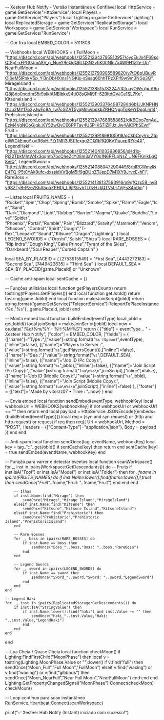 -- Xesteer Hub Notify - Versão Instantânea e Confiável
local HttpService = game:GetService("HttpService")
local Players = game:GetService("Players")
local Lighting = game:GetService("Lighting")
local ReplicatedStorage = game:GetService("ReplicatedStorage")
local Workspace = game:GetService("Workspace")
local RunService = game:GetService("RunService")

-- Cor fixa
local EMBED_COLOR = 5111808

-- Webhooks
local WEBHOOKS = {
    FullMoon = "https://discord.com/api/webhooks/1255213642795810957/oycEkJx4F68sgQtSpt-xFPG0JmA8V_g_NueY9eQdQ6LQ3N2vhK00Nln7x4W9H1z2e-Dn",
    NearFullMoon = "https://discord.com/api/webhooks/1255213790905589820/v7tO6pUBuvROi6eM5lRnkV5p_Yl3nObHXms1NGKjx-xSssg60hhTPzXFlf9w9m3NGp3G",
    MirageIsland = "https://discord.com/api/webhooks/1255213851578224700/oayOWv7guA6pQ8j8do0nqdmS5r9oIklANBlbkx94tiO8sGMi9F-6Z0ltdGVJCe1SL7Ko",
    KitsuneIsland = "https://discord.com/api/webhooks/1255213903376498728/I46b1JJKNPHNGUu2MY17o2yJwEo9A_lw7cGZAT5yqMmwbdkbZRHQNgpToKeYrDgqLm14",
    PrehistoricIsland = "https://discord.com/api/webhooks/1255213947688558652/dK6Cbo7onAuLEzM4VgNOoGjqk_KY52wQvOE6PPTay4U5P-KS7IZiFJziJw4AlCPhSEwf",
    Fruit = "https://discord.com/api/webhooks/1255213991898105918/gCkbCnyVx_ZtpoIWtGkEmoYxvtR6xHiPZr1MR3JSfRexqq2OQ1bRQ0Kv11uuxpfRYc4X",
    LegendHaki = "https://discord.com/api/webhooks/1255214041033936956/sHd1x-Rj22TbkMhtW4x3qqmb7bcQheZcY08m3aVY0o1N6RFLpNsZ_JN6FKnIkLgQ8ejQ",
    LegendSword = "https://discord.com/api/webhooks/1255214088047290449/8rhlRGWmylNE4TQ-P5t0YAk8ufc-dxssldVVBgM5lf9gDUpZTJepD7M1XY9JrvxE-hFl",
    RareBoss = "https://discord.com/api/webhooks/1255214138137593916/o9qfQzx5B_nyBv98ZTyB-Pze7KhA5oqZPHOj_L9jP3rvhTL0zHzkQTVsLs1VjFsX4o0m"
}

-- Listas
local FRUITS_NAMES = {
    "Rocket","Spin","Chop","Spring","Bomb","Smoke","Spike","Flame","Eagle","Ice","Sand",
    "Dark","Diamond","Light","Rubber","Barrier","Magma","Quake","Buddha","Love","Spider",
    "Phoenix","Portal","Rumble","Pain","Blizzard","Gravity","Mammoth","Venom","Shadow",
    "Control","Spirit","Dough","T-Rex","Leopard","Sound","Kitsune","Dragon","Lightning"
}
local LEGEND_SWORDS = {"Oroshi","Saishi","Shizu"}
local RARE_BOSSES = {
    "Rip Indra","Dough King","Cake Prince","Tyrant of the Skies",
    "Darkbeard","Soul Reaper","Cursed Captain"
}

local SEA_BY_PLACEID = {
    [2753915549] = "First Sea",
    [4442272183] = "Second Sea",
    [7449423635] = "Third Sea"
}
local DEFAULT_SEA = SEA_BY_PLACEID[game.PlaceId] or "Unknown"

-- Cache anti-spam
local sentCache = {}

-- Funções utilitárias
local function getPlayersCount() return tostring(#Players:GetPlayers()) end
local function getJobId() return tostring(game.JobId) end
local function makeJoinScript(jobId)
    return string.format('game:GetService("TeleportService"):TeleportToPlaceInstance(%d,"%s")', game.PlaceId, jobId)
end

-- Monta embed
local function buildEmbed(eventType)
    local jobId = getJobId()
    local joinScript = makeJoinScript(jobId)
    local now = os.date("!%d/%m/%Y - %H:%M:%S")
    return {
        ["title"] = eventType .. " - Xesteer Hub Notify",
        ["color"] = EMBED_COLOR,
        ["fields"] = {
            {["name"]="Type :",["value"]=string.format("```%s [Spawn]```",eventType),["inline"]=false},
            {["name"]="Players In Server :",["value"]=string.format("```%s```",getPlayersCount()),["inline"]=false},
            {["name"]="Sea :",["value"]=string.format("```%s```",DEFAULT_SEA),["inline"]=false},
            {["name"]="Job ID (Pc Copy):",["value"]=string.format("```%s```",jobId),["inline"]=false},
            {["name"]="Join Script (Pc Copy):",["value"]=string.format("```lua\n%s\n```",joinScript),["inline"]=false},
            {["name"]="Job ID (Mobile Copy):",["value"]=string.format("```%s```",jobId),["inline"]=false},
            {["name"]="Join Script (Mobile Copy):",["value"]=string.format("```lua\n%s\n```",joinScript),["inline"]=false}
        },
        ["footer"] = {["text"]="Made by vitorzz07 • Time : "..now}
    }
end

-- Envia embed
local function sendEmbed(eventType, webhookKey)
    local webhookUrl = WEBHOOKS[webhookKey]
    if not webhookUrl or webhookUrl == "" then return end
    local payload = HttpService:JSONEncode({embeds={buildEmbed(eventType)}})
    local req = (syn and syn.request) or (http and http.request) or request
    if req then
        req({
            Url = webhookUrl,
            Method = "POST",
            Headers = {["Content-Type"]="application/json"},
            Body = payload
        })
    end
end

-- Anti-spam
local function sendOnce(tag, eventName, webhookKey)
    local key = tag.."::"..getJobId()
    if sentCache[key] then return end
    sentCache[key] = true
    sendEmbed(eventName, webhookKey)
end

-- Função para varrer e detectar eventos
local function scanWorkspace()
    for _, inst in ipairs(Workspace:GetDescendants()) do
        -- Fruits
        if inst:IsA("Tool") or inst:IsA("Model") or inst:IsA("Folder") then
            for _, fname in ipairs(FRUITS_NAMES) do
                if inst.Name:lower():find(fname:lower(),1,true) then
                    sendOnce("Fruit_"..fname,"Fruit: "..fname,"Fruit")
                end
            end
        end

        -- Ilhas
        if inst.Name:find("Mirage") then
            sendOnce("Mirage","Mirage Island","MirageIsland")
        elseif inst.Name:find("Kitsune") then
            sendOnce("Kitsune","Kitsune Island","KitsuneIsland")
        elseif inst.Name:find("Prehistoric") then
            sendOnce("Prehistoric","Prehistoric Island","PrehistoricIsland")
        end

        -- Rare Bosses
        for _, boss in ipairs(RARE_BOSSES) do
            if inst.Name == boss then
                sendOnce("Boss_"..boss,"Boss: "..boss,"RareBoss")
            end
        end

        -- Legend Swords
        for _, sword in ipairs(LEGEND_SWORDS) do
            if inst.Name == sword then
                sendOnce("Sword_"..sword,"Sword: "..sword,"LegendSword")
            end
        end
    end

    -- Legend Haki
    for _, inst in ipairs(ReplicatedStorage:GetDescendants()) do
        if inst:IsA("StringValue") then
            if inst.Name:lower():find("haki") and inst.Value ~= "" then
                sendOnce("Haki_"..inst.Value,"Haki: "..inst.Value,"LegendHaki")
            end
        end
    end
end

-- Lua Cheia / Quase Cheia
local function checkMoon()
    if Lighting:FindFirstChild("MoonPhase") then
        local v = tostring(Lighting.MoonPhase.Value or ""):lower()
        if v:find("full") then
            sendOnce("Moon_Full","Full Moon","FullMoon")
        elseif v:find("waxing") or v:find("waning") or v:find("gibbous") then
            sendOnce("Moon_NearFull","Near Full Moon","NearFullMoon")
        end
    end
end
Lighting:GetPropertyChangedSignal("MoonPhase"):Connect(checkMoon)
checkMoon()

-- Loop contínuo para scan instantâneo
RunService.Heartbeat:Connect(scanWorkspace)

print("✅ Xesteer Hub Notify (Instant) iniciado com sucesso!")
